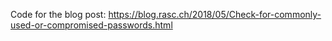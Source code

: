 Code for the blog post: https://blog.rasc.ch/2018/05/Check-for-commonly-used-or-compromised-passwords.html
